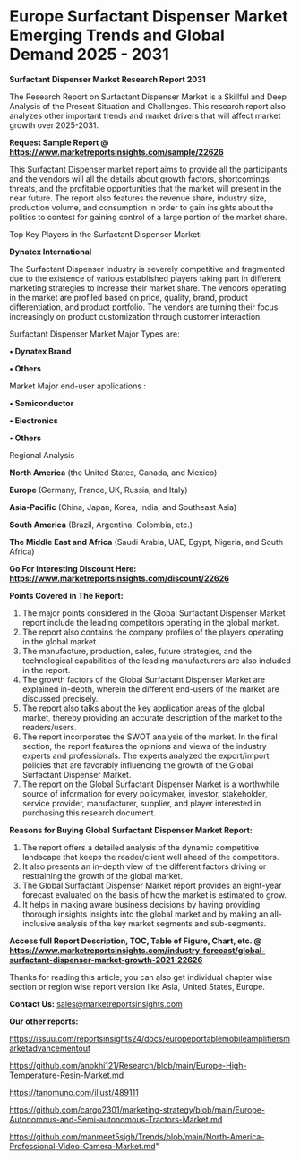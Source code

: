 # Europe Surfactant Dispenser Market Emerging Trends and Global Demand 2025 - 2031

<strong>Surfactant Dispenser Market Research Report 2031</strong>

The Research Report on Surfactant Dispenser Market is a Skillful and Deep Analysis of the Present Situation and Challenges. This research report also analyzes other important trends and market drivers that will affect market growth over 2025-2031.

<strong>Request Sample Report @ <a href=https://www.marketreportsinsights.com/sample/22626>https://www.marketreportsinsights.com/sample/22626</a></strong>

This Surfactant Dispenser market report aims to provide all the participants and the vendors will all the details about growth factors, shortcomings, threats, and the profitable opportunities that the market will present in the near future. The report also features the revenue share, industry size, production volume, and consumption in order to gain insights about the politics to contest for gaining control of a large portion of the market share.

Top Key Players in the Surfactant Dispenser Market:

<strong>Dynatex International</strong>

The Surfactant Dispenser Industry is severely competitive and fragmented due to the existence of various established players taking part in different marketing strategies to increase their market share. The vendors operating in the market are profiled based on price, quality, brand, product differentiation, and product portfolio. The vendors are turning their focus increasingly on product customization through customer interaction.

Surfactant Dispenser Market Major Types are:

<strong>• Dynatex Brand

• Others</strong>

Market Major end-user applications :

<strong>• Semiconductor

• Electronics

• Others</strong>

Regional Analysis

</u><strong><b>North America</b></strong> (the United States, Canada, and Mexico)

<strong><b>Europe </b></strong>(Germany, France, UK, Russia, and Italy)

<strong><b>Asia-Pacific</b></strong> (China, Japan, Korea, India, and Southeast Asia)

<strong><b>South America</b></strong> (Brazil, Argentina, Colombia, etc.)

<strong><b>The Middle East and Africa</b></strong> (Saudi Arabia, UAE, Egypt, Nigeria, and South Africa)

<strong>Go For Interesting Discount Here: <a href=https://www.marketreportsinsights.com/discount/22626>https://www.marketreportsinsights.com/discount/22626</a></strong>

<strong>Points Covered in The Report:</strong>
<ol>
  <li>The major points considered in the Global Surfactant Dispenser Market report include the leading competitors operating in the global market.</li>
  <li>The report also contains the company profiles of the players operating in the global market.</li>
  <li>The manufacture, production, sales, future strategies, and the technological capabilities of the leading manufacturers are also included in the report.</li>
  <li>The growth factors of the Global Surfactant Dispenser Market are explained in-depth, wherein the different end-users of the market are discussed precisely.</li>
  <li>The report also talks about the key application areas of the global market, thereby providing an accurate description of the market to the readers/users.</li>
  <li>The report incorporates the SWOT analysis of the market. In the final section, the report features the opinions and views of the industry experts and professionals. The experts analyzed the export/import policies that are favorably influencing the growth of the Global Surfactant Dispenser Market.</li>
  <li>The report on the Global Surfactant Dispenser Market is a worthwhile source of information for every policymaker, investor, stakeholder, service provider, manufacturer, supplier, and player interested in purchasing this research document.</li>
</ol>
<strong>Reasons for Buying Global Surfactant Dispenser Market Report:</strong>

<ol>
  <li>The report offers a detailed analysis of the dynamic competitive landscape that keeps the reader/client well ahead of the competitors.</li>
  <li>It also presents an in-depth view of the different factors driving or restraining the growth of the global market.</li>
  <li>The Global Surfactant Dispenser Market report provides an eight-year forecast evaluated on the basis of how the market is estimated to grow.</li>
  <li>It helps in making aware business decisions by having providing thorough insights insights into the global market and by making an all-inclusive analysis of the key market segments and sub-segments.</li>
</ol>
<strong>Access full Report Description, TOC, Table of Figure, Chart, etc. @ <a href=https://www.marketreportsinsights.com/industry-forecast/global-surfactant-dispenser-market-growth-2021-22626>https://www.marketreportsinsights.com/industry-forecast/global-surfactant-dispenser-market-growth-2021-22626</a></strong>


Thanks for reading this article; you can also get individual chapter wise section or region wise report version like Asia, United States, Europe.

<strong>Contact Us:</strong>
sales@marketreportsinsights.com

<strong>Our other reports:</strong>

<a href=https://issuu.com/reportsinsights24/docs/europeportablemobileamplifiersmarketadvancementout>https://issuu.com/reportsinsights24/docs/europeportablemobileamplifiersmarketadvancementout</a>

<a href=https://github.com/anokhi121/Research/blob/main/Europe-High-Temperature-Resin-Market.md>https://github.com/anokhi121/Research/blob/main/Europe-High-Temperature-Resin-Market.md</a>

<a href=https://tanomuno.com/illust/489111>https://tanomuno.com/illust/489111</a>

<a href=https://github.com/cargo2301/marketing-strategy/blob/main/Europe-Autonomous-and-Semi-autonomous-Tractors-Market.md>https://github.com/cargo2301/marketing-strategy/blob/main/Europe-Autonomous-and-Semi-autonomous-Tractors-Market.md</a>

<a href=https://github.com/manmeet5sigh/Trends/blob/main/North-America-Professional-Video-Camera-Market.md>https://github.com/manmeet5sigh/Trends/blob/main/North-America-Professional-Video-Camera-Market.md</a>"
